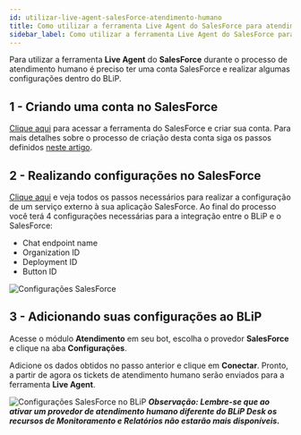 ```yaml
---
id: utilizar-live-agent-salesForce-atendimento-humano
title: Como utilizar a ferramenta Live Agent do SalesForce para atendimento humano?
sidebar_label: Como utilizar a ferramenta Live Agent do SalesForce para atendimento humano?
---
```


Para utilizar a ferramenta **Live Agent** do **SalesForce** durante o processo de atendimento humano é preciso ter uma conta SalesForce e realizar algumas configurações dentro do BLiP.

## 1 - Criando uma conta no SalesForce

[Clique aqui](https://www.salesforce.com/) para acessar a ferramenta do SalesForce e criar sua conta.
Para mais detalhes sobre o processo de criação desta conta siga os passos definidos [neste artigo](https://help.salesforce.com/articleView?id=account_add.htm&type=5).

## 2 - Realizando configurações no SalesForce

[Clique aqui](https://developer.salesforce.com/docs/atlas.en-us.noversion.service_sdk_ios.meta/service_sdk_ios/live_agent_cloud_setup_get_settings.htm) e veja todos os passos necessários para realizar a configuração de um serviço externo à sua aplicação SalesForce. Ao final do processo você terá 4 configurações necessárias para a integração entre o BLiP e o SalesForce:

* Chat endpoint name
* Organization ID
* Deployment ID
* Button ID

![Configurações SalesForce](/img/helpdesk/desk-utilizar-live-agent-salesForce-atendimento-humano-1.png)<br>

## 3 - Adicionando suas configurações ao BLiP

Acesse o módulo **Atendimento** em seu bot, escolha o provedor **SalesForce** e clique na aba **Configurações**.

Adicione os dados obtidos no passo anterior e clique em **Conectar**. Pronto, a partir de agora os tickets de atendimento humano serão enviados para a ferramenta **Live Agent**.

![Configurações SalesForce no BLiP](/img/helpdesk/desk-utilizar-live-agent-salesForce-atendimento-humano-2.png)
***Observação: Lembre-se que ao ativar um provedor de atendimento humano diferente do BLiP Desk os recursos de Monitoramento e Relatórios não estarão mais disponíveis.***

